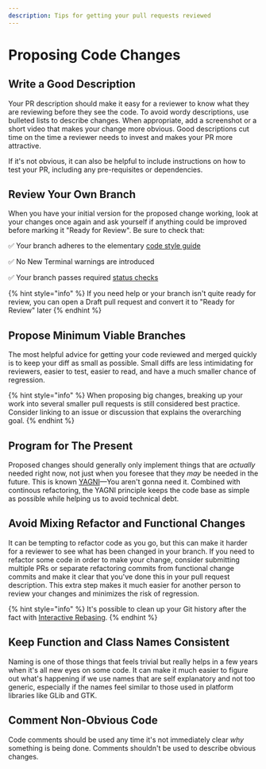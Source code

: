 ```yaml
---
description: Tips for getting your pull requests reviewed
---
```


# Proposing Code Changes

## Write a Good Description

Your PR description should make it easy for a reviewer to know what they are reviewing before they see the code. To avoid wordy descriptions, use bulleted lists to describe changes. When appropriate, add a screenshot or a short video that makes your change more obvious. Good descriptions cut time on the time a reviewer needs to invest and makes your PR more attractive.

If it's not obvious, it can also be helpful to include instructions on how to test your PR, including any pre-requisites or dependencies.

## Review Your Own Branch

When you have your initial version for the proposed change working, look at your changes once again and ask yourself if anything could be improved before marking it "Ready for Review". Be sure to check that:

✅️ Your branch adheres to the elementary [code style guide](https://docs.elementary.io/develop/writing-apps/code-style)

✅️ No New Terminal warnings are introduced

✅️ Your branch passes required [status checks](https://docs.github.com/en/pull-requests/collaborating-with-pull-requests/collaborating-on-repositories-with-code-quality-features/about-status-checks)

{% hint style="info" %}
If you need help or your branch isn't quite ready for review, you can open a Draft pull request and convert it to "Ready for Review" later
{% endhint %}

## Propose Minimum Viable Branches

The most helpful advice for getting your code reviewed and merged quickly is to keep your diff as small as possible. Small diffs are less intimidating for reviewers, easier to test, easier to read, and have a much smaller chance of regression.

{% hint style="info" %}
When proposing big changes, breaking up your work into several smaller pull requests is still considered best practice. Consider linking to an issue or discussion that explains the overarching goal.
{% endhint %}

## Program for The Present

Proposed changes should generally only implement things that are _actually_ needed right now, not just when you foresee that they _may_ be needed in the future. This is known [YAGNI](https://en.wikipedia.org/wiki/You_aren%27t_gonna_need_it)—You aren't gonna need it. Combined with continous refactoring, the YAGNI principle keeps the code base as simple as possible while helping us to avoid technical debt.

## Avoid Mixing Refactor and Functional Changes

It can be tempting to refactor code as you go, but this can make it harder for a reviewer to see what has been changed in your branch. If you need to refactor some code in order to make your change, consider submitting multiple PRs or separate refactoring commits from functional change commits and make it clear that you've done this in your pull request description. This extra step makes it much easier for another person to review your changes and minimizes the risk of regression.

{% hint style="info" %}
It's possible to clean up your Git history after the fact with [Interactive Rebasing](https://git-scm.com/book/en/v2/Git-Tools-Rewriting-History).
{% endhint %}

## Keep Function and Class Names Consistent

Naming is one of those things that feels trivial but really helps in a few years when it's all new eyes on some code. It can make it much easier to figure out what's happening if we use names that are self explanatory and not too generic, especially if the names feel similar to those used in platform libraries like GLib and GTK.

## Comment Non-Obvious Code

Code comments should be used any time it's not immediately clear _why_ something is being done. Comments shouldn't be used to describe obvious changes.

